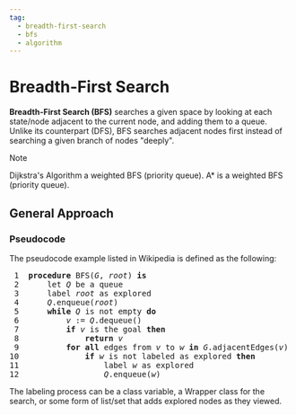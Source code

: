 ```yaml
---
tag:
  - breadth-first-search
  - bfs
  - algorithm
---
```


# Breadth-First Search
**Breadth-First Search (BFS)** searches a given space by looking at each state/node adjacent to the current node, and adding them to a queue. Unlike its counterpart (DFS), BFS searches adjacent nodes first instead of searching a given branch of nodes "deeply".

> [!NOTE]
> Dijkstra's Algorithm a weighted BFS (priority queue).
> A* is a weighted BFS (priority queue).

## General Approach
### Pseudocode
The pseudocode example listed in Wikipedia is defined as the following:

<pre> 1  <b>procedure</b> BFS(<i>G</i>, <i>root</i>) <b>is</b>
 2      let <i>Q</i> be a queue
 3      label <i>root</i> as explored
 4      <i>Q</i>.enqueue(<i>root</i>)
 5      <b>while</b> <i>Q</i> is not empty <b>do</b>
 6          <i>v</i>&nbsp;:= <i>Q</i>.dequeue()
 7          <b>if</b> <i>v</i> is the goal <b>then</b>
 8              <b>return</b> <i>v</i>
 9          <b>for all</b> edges from <i>v</i> to <i>w</i> <b>in</b> <i>G</i>.adjacentEdges(<i>v</i>) <b>do</b>
10              <b>if</b> <i>w</i> is not labeled as explored <b>then</b>
11                  label <i>w</i> as explored
12                  <i>Q</i>.enqueue(<i>w</i>)
</pre>
The labeling process can be a class variable, a Wrapper class for the search, or some form of list/set that adds explored nodes as they viewed.